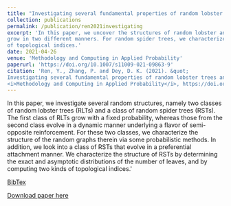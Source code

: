 ```yaml
---
title: "Investigating several fundamental properties of random lobster trees and random spider trees"
collection: publications
permalink: /publication/ren2021investigating
excerpt: 'In this paper, we uncover the structures of random lobster and spider trees. Specifically, we investigate the random lobster trees that
grow in two different manners. For random spider trees, we characterize the asymptotic distriubtion of the number of leaves as well as two kinds
of topological indices.'
date: 2021-04-26
venue: 'Methodology and Computing in Applied Probability'
paperurl: 'https://doi.org/10.1007/s11009-021-09863-9'
citation: 'Ren, Y., Zhang, P. and Dey, D. K. (2021). &quot;
Investigating several fundamental properties of random lobster trees and random spider trees.&quot; 
<i>Methodology and Computing in Applied Probability</i>, https://doi.org/10.1007/s11009-021-09863-9.'
---
```

In this paper, we investigate several random structures, namely two classes of random lobster trees (RLTs) and a class of random spider trees (RSTs). 
The first class of RLTs grow with a fixed probability, whereas those from the second class evolve in a dynamic manner underlying a flavor of 
semi-opposite reinforcement. For these two classes, we characterize the structure of the random graphs therein via some probabilistic methods. 
In addition, we look into a class of RSTs that evolve in a preferential attachment manner. We characterize the structure of RSTs by determining 
the exact and asymptotic distributions of the number of leaves, and by computing two kinds of topological indices.'

[BibTex](https://panpanzhang99299.github.io/files/ren2021investigating.bib)

[Download paper here](https://doi.org/10.1007/s11009-021-09863-9)
